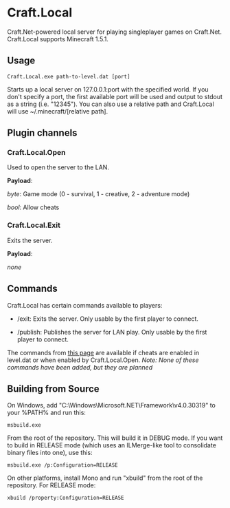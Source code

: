 # Craft.Local

Craft.Net-powered local server for playing singleplayer games on Craft.Net. Craft.Local supports Minecraft 1.5.1.

## Usage

    Craft.Local.exe path-to-level.dat [port]

Starts up a local server on 127.0.0.1:port with the specified world.  If you don't specify a port, the first
available port will be used and output to stdout as a string (i.e. "12345"). You can also use a relative path
and Craft.Local will use ~/.minecraft/[relative path].

## Plugin channels

### Craft.Local.Open

Used to open the server to the LAN.

**Payload**:

*byte*: Game mode (0 - survival, 1 - creative, 2 - adventure mode)

*bool*: Allow cheats

### Craft.Local.Exit

Exits the server.

**Payload**:

*none*

## Commands

Craft.Local has certain commands available to players:

* /exit: Exits the server. Only usable by the first player to connect.

* /publish: Publishes the server for LAN play. Only usable by the first player to connect.

The commands from [this page](http://www.minecraftwiki.net/wiki/Cheats) are available if cheats are enabled in level.dat or
when enabled by Craft.Local.Open. *Note: None of these commands have been added, but they are planned*

## Building from Source

On Windows, add "C:\Windows\Microsoft.NET\Framework\v4.0.30319" to your %PATH% and run this:

    msbuild.exe

From the root of the repository.  This will build it in DEBUG mode. If you want to build in RELEASE mode
(which uses an ILMerge-like tool to consolidate binary files into one), use this:

    msbuild.exe /p:Configuration=RELEASE

On other platforms, install Mono and run "xbuild" from the root of the repository. For RELEASE mode:

    xbuild /property:Configuration=RELEASE
